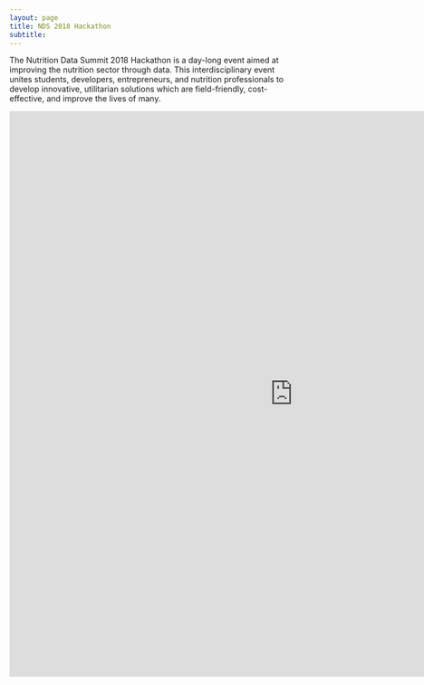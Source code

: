 ```yaml
---
layout: page
title: NDS 2018 Hackathon 
subtitle: 
---
```


The Nutrition Data Summit 2018 Hackathon is a day-long event aimed at improving the nutrition sector through data. This interdisciplinary event unites students, developers, entrepreneurs, and nutrition professionals to develop innovative, utilitarian solutions which are field-friendly, cost-effective, and improve the lives of many.

<iframe  src="https://cdn.rawgit.com/ashv-sandbox/ashv-sandbox.github.io/cc3d4de0/timeline.html" frameborder="0" allowfullscreen  width="1000" height="1000"></iframe>

